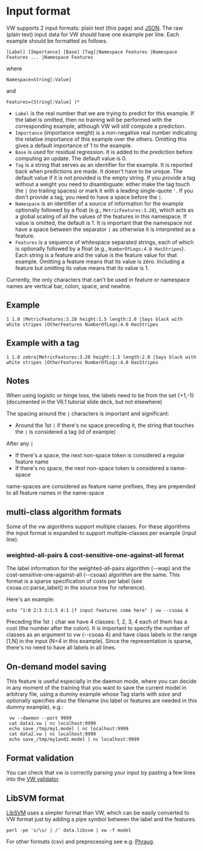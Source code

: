 # Input format

VW supports 2 input formats: plain text (this page) and [JSON](JSON).
The raw (plain text) input data for VW should have one example per line.  Each example should be formatted as follows. 

    [Label] [Importance] [Base] [Tag]|Namespace Features |Namespace Features ... |Namespace Features

where

    Namespace=String[:Value]

and

    Features=(String[:Value] )*

* `Label` is the real number that we are trying to predict for this example.  If the label is omitted, then no training will be performed with the corresponding example, although VW will still compute a prediction.
* `Importance` (importance weight) is a non-negative real number indicating the relative importance of this example over the others.  Omitting this gives a default importance of 1 to the example.
* `Base` is used for residual regression.  It is added to the prediction before computing an update.  The default value is 0.
* `Tag` is a string that serves as an identifier for the example.  It is reported back when predictions are made.  It doesn't have to be unique.  The default value if it is not provided is the empty string. If you provide a tag without a weight you need to disambiguate: either make the tag touch the `|` (no trailing spaces) or mark it with a leading single-quote `'`. If you don't provide a tag, you need to have  a space before the `|`.
* `Namespace` is an identifier of a source of information for the example optionally followed by a float (e.g., `MetricFeatures:3.28`), which acts as a global scaling of all the values of the features in this namespace.  If value is omitted, the default is 1.  It is important that the namespace not have a space between the separator `|` as otherwise it is interpreted as a feature.
* `Features` is a sequence of whitespace separated strings, each of which is optionally followed by a float (e.g., `NumberOfLegs:4.0 HasStripes`).  Each string is a feature and the value is the feature value for that example. Omitting a feature means that its value is zero.  Including a feature but omitting its value means that its value is 1.

Currently, the only characters that can't be used in feature or namespace names are vertical bar, colon, space, and newline.

## Example

    1 1.0 |MetricFeatures:3.28 height:1.5 length:2.0 |Says black with white stripes |OtherFeatures NumberOfLegs:4.0 HasStripes

## Example with a tag

    1 1.0 zebra|MetricFeatures:3.28 height:1.5 length:2.0 |Says black with white stripes |OtherFeatures NumberOfLegs:4.0 HasStripes


## Notes
When using logistic or hinge loss, the labels need to be from the set {+1,-1}  (documented in the V6.1 tutorial slide deck, but not elsewhere)

The spacing around the `|` characters is important and significant:
* Around the 1st `|` if there's no space preceding it, the string that touches the `|` is considered a tag (id of example)

After any `|`
* If there's a space, the next non-space token is considered a regular feature name
* If there's no space, the next non-space token is considered a name-space

name-spaces are considered as feature name prefixes, they are prepended to all feature names in the name-space

## multi-class algorithm formats

Some of the vw algorithms support multiple classes.  For these algorithms the input format is expanded to support multiple-classes per example (input line).

### weighted-all-pairs & cost-sensitive-one-against-all format

The label information for the weighted-all-pairs algorithm (--wap) and the cost-sensitive-one-against-all (--csoaa) algorithm are the same.  This format is a sparse specification of costs per label (see csoaa.cc:parse_label() in the source tree for reference).

Here's an example:

    echo "1:0 2:3 3:1.5 4:1 |f input features come here" | vw --csoaa 4

Preceding the 1st `|` char we have 4 classes: 1, 2, 3, 4  each of them has a cost (the number after the colon).  It is important to specify the number of classes as an argument to vw (--csoaa 4) and have class labels in the range [1,N] in the input (N=4 in this example).  Since the representation is sparse, there's no need to have all labels in all lines.

## On-demand model saving
This feature is useful especially in the daemon mode, where you can decide in any moment of the training that you want to save the current model in arbitrary file, using a dummy example whose Tag starts with _save_ and optionally specifies also the filename (no label or features are needed in this dummy example), e.g.:

     vw --daemon --port 9999
     cat data1.vw | nc localhost:9999
     echo save_/tmp/my1.model | nc localhost:9999
     cat data2.vw | nc localhost:9999
     echo save_/tmp/my1and2.model | nc localhost:9999

## Format validation

You can check that vw is correctly parsing your input by pasting a few lines into the [VW validator](http://hunch.net/~vw/validate.html).

## LibSVM format
[LibSVM](https://www.csie.ntu.edu.tw/~cjlin/libsvm/) uses a simpler format than VW, which can be easily converted to VW format just by adding a pipe symbol between the label and the features.

    perl -pe 's/\s/ | /' data.libsvm | vw -f model

For other formats (csv) and preprocessing see e.g. [Phraug](https://github.com/zygmuntz/phraug2).
